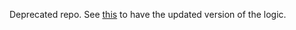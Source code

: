 Deprecated repo. See [this](https://github.com/Jkutkut/Java-FileAccess) to have the updated version of the logic.

